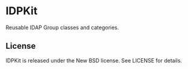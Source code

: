 # IDPKit

Reusable IDAP Group classes and categories.

## License

IDPKit is released under the New BSD license. See LICENSE for details.
